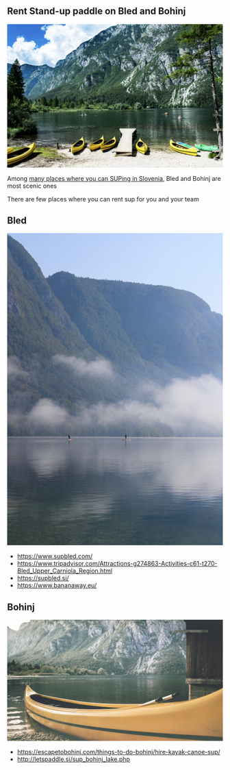 Rent Stand-up paddle on Bled and Bohinj
---

![lake_bohinj_standuppaddle](pics/lake_bohinj_canoes.png)

Among [many places where you can SUPing in Slovenia](https://www.slovenia.info/en/stories/top-locations-for-standup-paddleboarding-in-slovenia), Bled and Bohinj are most scenic ones

There are few places where you can rent sup for you and your team

Bled
---

![lake_bohinj_standuppadle](pics/lake_bohinj_standuppaddle.png)

- https://www.supbled.com/
- https://www.tripadvisor.com/Attractions-g274863-Activities-c61-t270-Bled_Upper_Carniola_Region.html
- https://supbled.si/
- https://www.bananaway.eu/


Bohinj
---

![lake_bohinj_canoe](pics/lake_bohinj_canoe.png)

- https://escapetobohinj.com/things-to-do-bohinj/hire-kayak-canoe-sup/
- http://letspaddle.si/sup_bohinj_lake.php